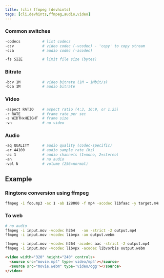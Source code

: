 ```yaml
---
title: (cli) ffmpeg [devhints]
tags: [cli,devhints,ffmpeg,audio,video]
---
```


### Common switches

```sh
-codecs          # list codecs
-c:v             # video codec (-vcodec) - 'copy' to copy stream
-c:a             # audio codec (-acodec)
```

```sh
-fs SIZE         # limit file size (bytes)
```

### Bitrate

```sh
-b:v 1M          # video bitrate (1M = 1Mbit/s)
-b:a 1M          # audio bitrate
```

### Video

```sh
-aspect RATIO    # aspect ratio (4:3, 16:9, or 1.25)
-r RATE          # frame rate per sec
-s WIDTHxHEIGHT  # frame size
-vn              # no video
```

### Audio

```sh
-aq QUALITY      # audio quality (codec-specific)
-ar 44100        # audio sample rate (hz)
-ac 1            # audio channels (1=mono, 2=stereo)
-an              # no audio
-vol N           # volume (256=normal)
```

## Example

### Ringtone conversion using ffmpeg

```sh
ffmpeg -i foo.mp3 -ac 1 -ab 128000 -f mp4 -acodec libfaac -y target.m4r
```

### To web

```sh
# no audio
ffmpeg -i input.mov -vcodec h264   -an -strict -2 output.mp4
ffmpeg -i input.mov -vcodec libvpx -an output.webm
```

```sh
ffmpeg -i input.mov -vcodec h264 -acodec aac -strict -2 output.mp4
ffmpeg -i input.mov -vcodec libvpx -acodec libvorbis output.webm
```

```html
<video width="320" height="240" controls>
  <source src="movie.mp4" type='video/mp4'></source>
  <source src="movie.webm" type='video/ogg'></source>
</video>
```
